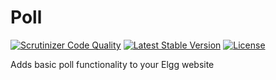 Poll
====

[![Scrutinizer Code Quality](https://scrutinizer-ci.com/g/ColdTrick/poll/badges/quality-score.png?b=master)](https://scrutinizer-ci.com/g/ColdTrick/poll/?branch=master)
[![Latest Stable Version](https://poser.pugx.org/coldtrick/poll/v/stable.svg)](https://packagist.org/packages/coldtrick/poll)
[![License](https://poser.pugx.org/coldtrick/poll/license.svg)](https://packagist.org/packages/coldtrick/poll)

Adds basic poll functionality to your Elgg website
